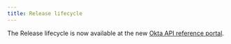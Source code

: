 ```yaml
---
title: Release lifecycle
---
```


The Release lifecycle is now available at the new [Okta API reference portal](https://developer.okta.com/docs/api/openapi/okta-management/guides/release-lifecycle/).

<!--
# Release lifecycle

Okta features travel through a regular lifecycle:

- [Beta](#beta)
- [Early Access (EA)](#early-access-ea)
- [General Availability (GA)](#general-availability-ga)

> **Note:** Okta reserves the right to add new parameters, properties, or resources to the API without advance notice.
These updates are non-breaking because they're additive. Follow [the compatibility rules](/docs/reference/core-okta-api/) to ensure that your application doesn't break when additive changes are made. Breaking changes such as removing or renaming an attribute are released as a new version of the API. Okta provides a migration path for new API versions.

Changes, regardless of lifecycle stage, are always reported in the [Okta API Products Release Notes](/docs/release-notes/).

## Quick reference table

| Description                | Beta                 | EA                   | GA                   | Deprecated |
| :------------              | :------------------: | :-----------------:  | :------------------: | :---------:|
| Contact with Product team  | &check;              | &cross;              | &cross;              | N/A         |
| API changes                | Subject to change    | Backwards compatible | Backwards compatible | N/A        |
| Okta Support               | &cross;              | &check;              | &check;              | &check;    |
| Service-level agreements   | &cross;              | &check;              | &check;              | &check;    |
| Announced in release notes | &cross;              | &check;              | &check;              | &check;    |
| In Preview orgs            | By invitation or self-service, depending on the feature | By request or self-service, depending on the feature | &check;| &check;|
| In Production orgs         | &cross;              | By request or self-service, depending on the feature| &check;| &check; |
| Documentation              | Limited              | &check;              | &check;              | N/A         |

## Beta

Each feature's Product team manages and supports the feature and internally validates it for a set of use cases. Minimal documentation is directly provided to customers for API-related Beta releases and is normally not publicly hosted. API endpoint and configuration information is normally supplied.

> **Important:** Okta only enables Beta features in Preview org environments. Okta Customer Support doesn't support these features. Beta features can change at any time during the Beta release.

Okta selects a few customers for early testing of features in a Beta release. Customers participating in a Beta program agree to provide feedback that is required for maturing the feature. Market requirements for a feature determine the timeline for addressing specific areas of feedback (including bugs).

Beta releases are managed in two ways:

- **Beta:** Involves regular contact with Okta, which may include conference calls between you and Okta that cover specific use cases, deployment guidance, and feedback. Betas are also announced to customers through the Ozone newsletter and communities. Okta may also solicit customers to participate in a Beta through email.

- **Beta (Self-Service):** Self-directed without ongoing support or regular contact with Okta. Contact is primarily limited to collecting feedback. If you're interested in using a Beta Self-Service feature, enable that feature for your org from the **Settings** > **Features** page in the Admin Console.

You can track the availability of Beta features on the [Product Roadmap](https://support.okta.com/help/s/productroadmap) page.

See [Manage Early Access and Beta features](https://help.okta.com/okta_help.htm?id=ext_Manage_Early_Access_features) for more information on the Self-Service Feature Manager.

## Early Access (EA)

A feature in an Early Access (EA) stage is new or enhanced functionality made available for you to selectively opt in to. You can use the feature in both Production and non-Production environments.

> **Note:** A feature may skip EA if it doesn't affect other features or functionality. Also, although Okta strives for API-first development, a feature in EA may add functionality later.

Any bug fixes or improvements are managed and fixed with the same timeline and processes as those in General Availability.

Features in EA are marked with the EA icon: <ApiLifecycle access="ea" />

EA releases are managed in two ways:

- **Early Access:** If you're interested in an EA feature, you must contact Support to enable the feature. Support can enable features in EA for any customer, provided any prerequisites have been met.

- **Early Access (Self-Service):** If you're interested in an EA Self-Service feature, you can enable it for your org from the **Settings** > **Features** page in the Admin Console.

You can track the availability of EA features on the [Product Roadmap](https://support.okta.com/help/s/productroadmap) page.

See [Manage Early Access and Beta features](https://help.okta.com/okta_help.htm?id=ext_Manage_Early_Access_features) for more information on the Self-Service Feature Manager.

## General Availability (GA)

A feature in General Availability (GA) is new or enhanced functionality enabled by default for all customers.

Features move from EA (enabled by request) to GA (enabled for all orgs) in a regular cadence:

1. EA features become GA in Preview orgs in the first release of the month.
2. These same features become GA in Production orgs in the first release of the next month.

GA features that don't have an EA release go directly to Preview orgs. They stay in Preview for a month before moving to Production.

Features in GA are supported by Okta Customer Support, and issues are addressed according to your Customer Agreement with Okta.

Documentation for features in GA isn't marked with any icons.

## Deprecation

A feature identified as deprecated is no longer recommended for use and may be removed in the future. Generally, this means that you shouldn't use it unless you have to. Any workarounds or recommended paths forward are included in the relevant documentation, libraries, or references. When Okta schedules an end-of-service plan, that information is also included.

Documentation for features that have been deprecated are marked with the Deprecated icon: <ApiLifecycle access="deprecated" />

## Exceptions to the Beta-EA-GA lifecycle

Some changes may not go through the full Beta-EA-GA lifecycle:

- Bug fixes that change only the incorrect behavior of the bug
- Cosmetic changes, such as changing the label of a field in the Admin Console
- Changes that are narrow in scope or effect, or purely additive, such as adding an attribute

Changes like these may be released to Preview orgs any week of the month, and appear in Production the next week.

Other exceptions include:

- Occasionally, a feature is released using an iterative, custom schedule to enable close monitoring.
Such features may spend more than one month between Preview and Production for their GA release.
- Features exposed in the Admin Console may be EA or GA without the corresponding API being in the same lifecycle stage, or available at all.

As with all changes that affect our customers, changes outside the regular Beta-EA-GA lifecycle are reported in the [Okta API Release Notes](/docs/release-notes/).-->
